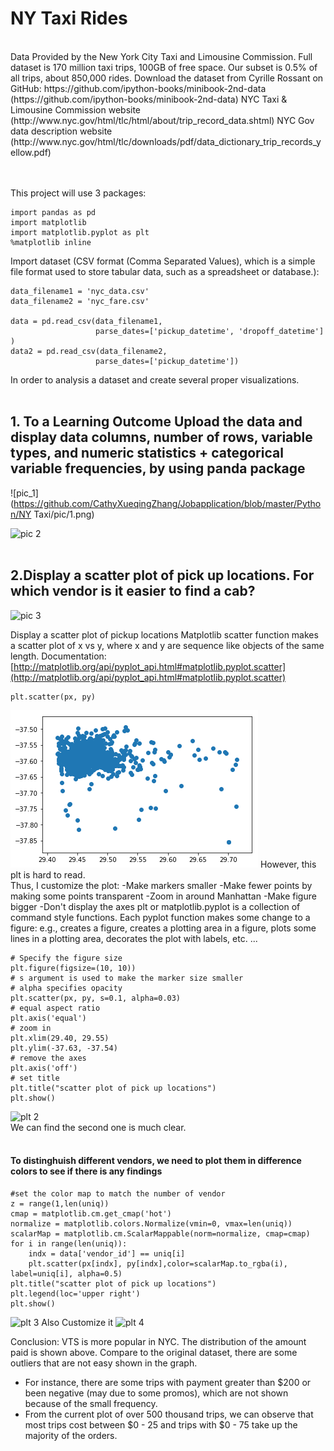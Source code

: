 # NY Taxi Rides
<br/>
Data Provided by the New York City Taxi and Limousine Commission.
Full dataset is 170 million taxi trips, 100GB of free space. Our subset is 0.5% of all trips, about 850,000 rides. Download the dataset from Cyrille Rossant on GitHub: https://github.com/ipython-books/minibook-2nd-data (https://github.com/ipython-books/minibook-2nd-data) NYC Taxi & Limousine Commission website (http://www.nyc.gov/html/tlc/html/about/trip_record_data.shtml) NYC Gov data description website (http://www.nyc.gov/html/tlc/downloads/pdf/data_dictionary_trip_records_yellow.pdf)

<br/><br/>
This project will use 3 packages:

```import numpy as np 
import pandas as pd
import matplotlib
import matplotlib.pyplot as plt 
%matplotlib inline
```
Import dataset (CSV format (Comma Separated Values), which is a simple file format used to store tabular data, such as a spreadsheet or database.):
```
data_filename1 = 'nyc_data.csv' 
data_filename2 = 'nyc_fare.csv'

data = pd.read_csv(data_filename1, 
                   parse_dates=['pickup_datetime', 'dropoff_datetime'] )
data2 = pd.read_csv(data_filename2, 
                   parse_dates=['pickup_datetime'])
```
In order to analysis a dataset and create several proper visualizations.
<br/><br/>

## 1. To a Learning Outcome Upload the data and display data columns, number of rows, variable types, and numeric statistics + categorical variable frequencies, by using panda package
![pic_1](https://github.com/CathyXueqingZhang/Jobapplication/blob/master/Python/NY Taxi/pic/1.png)

![pic 2](/pic/2.png)
<br/><br/>

## 2.Display a scatter plot of pick up locations. For which vendor is it easier to find a cab?
![pic 3](/pic/3.png)

Display a scatter plot of pickup locations Matplotlib scatter function makes a scatter plot of x vs y, where x and y are sequence like objects of the same length. Documentation: [http://matplotlib.org/api/pyplot_api.html#matplotlib.pyplot.scatter](http://matplotlib.org/api/pyplot_api.html#matplotlib.pyplot.scatter)
```
plt.scatter(px, py)
```
![plt 1](pic/output_21_1.png)
However, this plt is hard to read.<br/>
Thus, I customize the plot:
-Make markers smaller
-Make fewer points by making some points transparent
-Zoom in around Manhattan
-Make figure bigger
-Don't display the axes
plt or matplotlib.pyplot is a collection of command style functions. Each pyplot function makes some change to a figure: e.g., creates a figure, creates a plotting area in a figure, plots some lines in a plotting area, decorates the plot with labels, etc. ...<br/>
```
# Specify the figure size
plt.figure(figsize=(10, 10))
# s argument is used to make the marker size smaller
# alpha specifies opacity
plt.scatter(px, py, s=0.1, alpha=0.03)
# equal aspect ratio
plt.axis('equal')
# zoom in
plt.xlim(29.40, 29.55)
plt.ylim(-37.63, -37.54)
# remove the axes
plt.axis('off')
# set title
plt.title("scatter plot of pick up locations")
plt.show()
```
![plt 2](output_23_0.png)<br/>
We can find the second one is much clear.<br/>
<br/>
#### To distinghuish different vendors, we need to plot them in difference colors to see if there is any findings
```uniq = list(set(data['vendor_id']))
#set the color map to match the number of vendor
z = range(1,len(uniq))
cmap = matplotlib.cm.get_cmap('hot')
normalize = matplotlib.colors.Normalize(vmin=0, vmax=len(uniq))
scalarMap = matplotlib.cm.ScalarMappable(norm=normalize, cmap=cmap)
for i in range(len(uniq)):
    indx = data['vendor_id'] == uniq[i]
    plt.scatter(px[indx], py[indx],color=scalarMap.to_rgba(i), label=uniq[i], alpha=0.5)
plt.title("scatter plot of pick up locations")
plt.legend(loc='upper right')
plt.show()
```
![plt 3](output_27_0.png)
Also Customize it
![plt 4](output_28_0.png)

Conclusion: VTS is more popular in NYC. The distribution of the amount paid is shown above. Compare to the original dataset, there are some outliers that are not easy shown in the graph.
- For instance, there are some trips with payment greater than $200 or been negative (may due to some promos), which are not shown because of the small frequency.
- From the current plot of over 500 thousand trips, we can observe that most trips cost between $0 - 25 and trips with $0 - 75 take up the majority of the orders.



